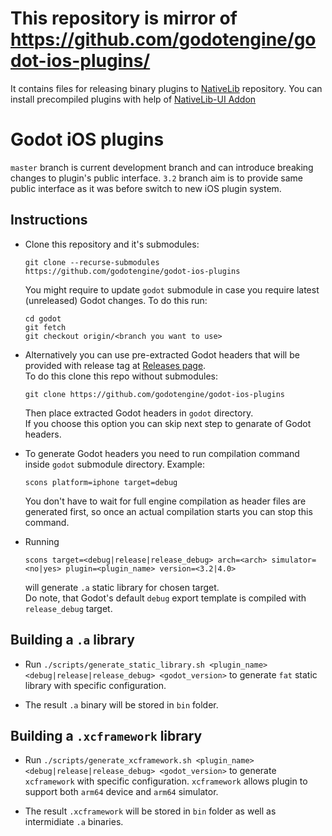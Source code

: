 # This repository is mirror of https://github.com/godotengine/godot-ios-plugins/
It contains files for releasing binary plugins to [NativeLib](https://github.com/DrMoriarty/nativelib) repository.
You can install precompiled plugins with help of [NativeLib-UI Addon](http://godotengine.org/asset-library/asset/824)

# Godot iOS plugins

`master` branch is current development branch and can introduce breaking changes to plugin's public interface. 
`3.2` branch aim is to provide same public interface as it was before switch to new iOS plugin system. 

## Instructions

* Clone this repository and it's submodules:
  ```
  git clone --recurse-submodules https://github.com/godotengine/godot-ios-plugins
  ```
  You might require to update `godot` submodule in case you require latest (unreleased) Godot changes. To do this run:
  ```
  cd godot
  git fetch
  git checkout origin/<branch you want to use>
  ```

* Alternatively you can use pre-extracted Godot headers that will be provided with release tag at [Releases page](https://github.com/godotengine/godot-ios-plugins/releases).  
  To do this clone this repo without submodules:
  ```
  git clone https://github.com/godotengine/godot-ios-plugins
  ```
  Then place extracted Godot headers in `godot` directory.  
  If you choose this option you can skip next step to genarate of Godot headers.

* To generate Godot headers you need to run compilation command inside `godot` submodule directory. 
  Example:
  ```
  scons platform=iphone target=debug
  ```
  You don't have to wait for full engine compilation as header files are generated first, so once an actual compilation starts you can stop this command.

* Running
  ```
  scons target=<debug|release|release_debug> arch=<arch> simulator=<no|yes> plugin=<plugin_name> version=<3.2|4.0>
  ```
  will generate `.a` static library for chosen target.  
  Do note, that Godot's default `debug` export template is compiled with `release_debug` target.

## Building a `.a` library

* Run `./scripts/generate_static_library.sh <plugin_name> <debug|release|release_debug> <godot_version>` to generate `fat` static library with specific configuration.

* The result `.a` binary will be stored in `bin` folder.

## Building a `.xcframework` library

* Run `./scripts/generate_xcframework.sh <plugin_name> <debug|release|release_debug> <godot_version>`  to generate `xcframework` with specific configuration. `xcframework` allows plugin to support both `arm64` device and `arm64` simulator.

* The result `.xcframework` will be stored in `bin` folder as well as intermidiate `.a` binaries.
